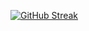 [![GitHub Streak](https://github-readme-streak-stats.herokuapp.com?user=ccairns33&theme=ayu-mirage&date_format=M%20j%5B%2C%20Y%5D)](https://git.io/streak-stats)
